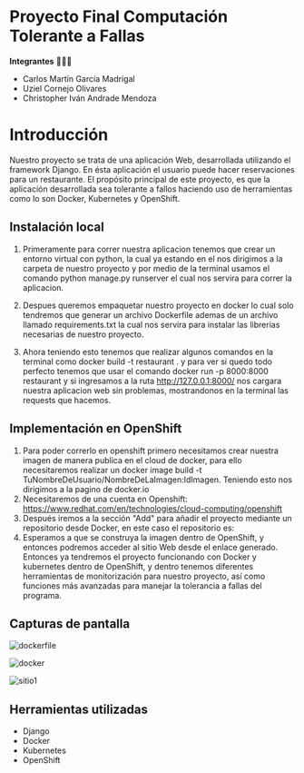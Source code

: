 # Proyecto Final Computación Tolerante a Fallas

**Integrantes** 🧑‍🤝‍🧑

- Carlos Martín García Madrigal
- Uziel Cornejo Olivares
- Christopher Iván Andrade Mendoza

# Introducción

Nuestro proyecto se trata de una aplicación Web, desarrollada utilizando el framework Django. En ésta aplicación el usuario puede hacer reservaciones para un restaurante.
El propósito principal de este proyecto, es que la aplicación desarrollada sea tolerante a fallos haciendo uso de herramientas como lo son Docker, Kubernetes y OpenShift.

## Instalación local

1) Primeramente para correr nuestra aplicacion tenemos que crear un entorno virtual con python, la cual ya estando en el nos dirigimos a la carpeta de nuestro proyecto y por medio de la terminal usamos el comando python manage.py runserver el cual nos servira para correr la aplicacion.

2) Despues queremos empaquetar nuestro proyecto en docker lo cual solo tendremos que generar un archivo Dockerfile ademas de un archivo llamado requirements.txt la cual nos servira para instalar las librerias necesarias de nuestro proyecto.

3) Ahora teniendo esto tenemos que realizar algunos comandos en la terminal como docker build -t restaurant . y para ver si quedo todo perfecto tenemos que usar el comando docker run -p 8000:8000 restaurant y si ingresamos a la ruta http://127.0.0.1:8000/ nos cargara nuestra aplicacion web sin problemas, mostrandonos en la terminal las requests que hacemos.


## Implementación en OpenShift

1) Para poder correrlo en openshift primero necesitamos crear nuestra imagen de manera publica en el cloud de docker, para ello necesitaremos realizar un docker image build -t TuNombreDeUsuario/NombreDeLaImagen:IdImagen. Teniendo esto nos dirigimos a la pagino de docker.io
2) Necesitaremos de una cuenta en Openshift: https://www.redhat.com/en/technologies/cloud-computing/openshift
3) Después iremos a la sección "Add" para añadir el proyecto mediante un repositorio desde Docker, en este caso el repositorio es: 
4) Esperamos a que se construya la imagen dentro de OpenShift, y entonces podremos acceder al sitio Web desde el enlace generado.
Entonces ya tendremos el proyecto funcionando con Docker y kubernetes dentro de OpenShift, y dentro tenemos diferentes herramientas de monitorización para nuestro proyecto, así como funciones más avanzadas para manejar la tolerancia a fallas del programa.


## Capturas de pantalla
![dockerfile](https://user-images.githubusercontent.com/100398389/204075334-a54bab4e-86de-4b8e-b785-bd2e1e1d0f03.jpg)

![docker](https://user-images.githubusercontent.com/100398389/204075340-8d4d98a4-9ba8-4a73-aebb-5e5fdf361622.jpg)

![sitio1](https://user-images.githubusercontent.com/100398389/204075343-711c28d0-ee3d-4b06-89d3-ee319c2b3d2a.jpg)


## Herramientas utilizadas

- Django
- Docker
- Kubernetes
- OpenShift
